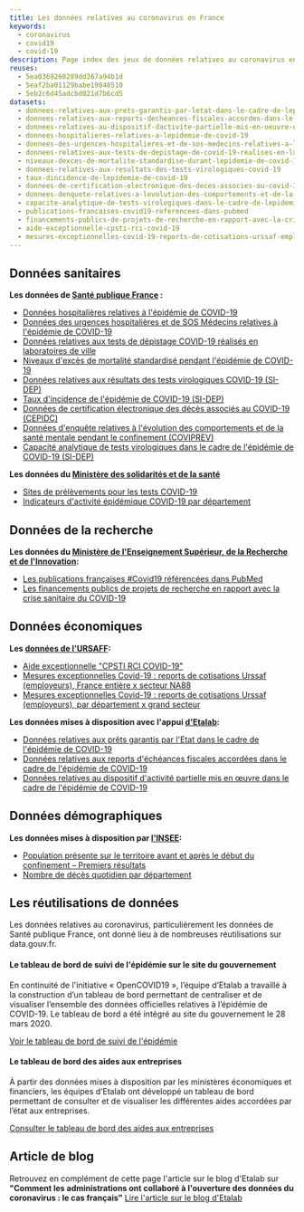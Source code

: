 ```yaml
---
title: Les données relatives au coronavirus en France
keywords:
  - coronavirus
  - covid19
  - covid-19
description: Page index des jeux de données relatives au coronavirus en France référencés sur data.gouv.fr
reuses:
  - 5ea0369268289dd267a94b1d
  - 5eaf2ba01129babe19848510
  - 5eb2c6d45adcbd021d7b6cd5
datasets:
  - donnees-relatives-aux-prets-garantis-par-letat-dans-le-cadre-de-lepidemie-de-covid-19
  - donnees-relatives-aux-reports-decheances-fiscales-accordes-dans-le-cadre-de-lepidemie-de-covid-19
  - donnees-relatives-au-dispositif-dactivite-partielle-mis-en-oeuvre-dans-le-cadre-de-lepidemie-de-covid-19
  - donnees-hospitalieres-relatives-a-lepidemie-de-covid-19
  - donnees-des-urgences-hospitalieres-et-de-sos-medecins-relatives-a-lepidemie-de-covid-19
  - donnees-relatives-aux-tests-de-depistage-de-covid-19-realises-en-laboratoire-de-ville
  - niveaux-dexces-de-mortalite-standardise-durant-lepidemie-de-covid-19
  - donnees-relatives-aux-resultats-des-tests-virologiques-covid-19
  - taux-dincidence-de-lepidemie-de-covid-19
  - donnees-de-certification-electronique-des-deces-associes-au-covid-19-cepidc
  - donnees-denquete-relatives-a-levolution-des-comportements-et-de-la-sante-mentale-pendant-lepidemie-de-covid-19-coviprev
  - capacite-analytique-de-tests-virologiques-dans-le-cadre-de-lepidemie-covid-19
  - publications-francaises-covid19-referencees-dans-pubmed
  - financements-publics-de-projets-de-recherche-en-rapport-avec-la-crise-sanitaire-du-covid-19
  - aide-exceptionnelle-cpsti-rci-covid-19
  - mesures-exceptionnelles-covid-19-reports-de-cotisations-urssaf-employeurs-france-entiere-x-secteur-na88
---
```


## Données sanitaires

**Les données de [Santé publique France](https://www.data.gouv.fr/fr/organizations/sante-publique-france/) :**

- [Données hospitalières relatives à l'épidémie de COVID-19](https://www.data.gouv.fr/fr/datasets/donnees-hospitalieres-relatives-a-lepidemie-de-covid-19/)
- [Données des urgences hospitalières et de SOS Médecins relatives à l'épidémie de COVID-19](https://www.data.gouv.fr/fr/datasets/donnees-des-urgences-hospitalieres-et-de-sos-medecins-relatives-a-lepidemie-de-covid-19/)
- [Données relatives aux tests de dépistage COVID-19 réalisés en laboratoires de ville](https://www.data.gouv.fr/fr/datasets/donnees-relatives-aux-tests-de-depistage-de-covid-19-realises-en-laboratoire-de-ville/)
- [Niveaux d'excès de mortalité standardisé pendant l'épidémie de COVID-19](https://www.data.gouv.fr/fr/datasets/niveaux-dexces-de-mortalite-standardise-durant-lepidemie-de-covid-19/)
- [Données relatives aux résultats des tests virologiques COVID-19 (SI-DEP)](https://www.data.gouv.fr/fr/datasets/donnees-relatives-aux-resultats-des-tests-virologiques-covid-19/)
- [Taux d'incidence de l'épidémie de COVID-19 (SI-DEP)](https://www.data.gouv.fr/fr/datasets/taux-dincidence-de-lepidemie-de-covid-19/)
- [Données de certification électronique des décès associés au COVID-19 (CEPIDC)](https://www.data.gouv.fr/fr/datasets/donnees-de-certification-electronique-des-deces-associes-au-covid-19-cepidc/)
- [Données d'enquête relatives à l'évolution des comportements et de la santé mentale pendant le confinement (COVIPREV)](https://www.data.gouv.fr/fr/datasets/donnees-denquete-relatives-a-levolution-des-comportements-et-de-la-sante-mentale-pendant-le-confinement-coviprev/)
- [Capacité analytique de tests virologiques dans le cadre de l'épidémie de COVID-19 (SI-DEP)](https://www.data.gouv.fr/fr/datasets/capacite-analytique-de-tests-virologiques-dans-le-cadre-de-lepidemie-covid-19/)

**Les données du [Ministère des solidarités et de la santé](https://www.data.gouv.fr/fr/organizations/ministere-des-solidarites-et-de-la-sante/)**

- [Sites de prélèvements pour les tests COVID-19](https://www.data.gouv.fr/fr/datasets/sites-de-prelevements-pour-les-tests-covid/)
- [Indicateurs d'activité épidémique COVID-19 par département](https://www.data.gouv.fr/fr/datasets/indicateurs-dactivite-epidemique-covid-19-par-departement/)

## Données de la recherche 

**Les données du [Ministère de l'Enseignement Supérieur, de la Recherche et de l'Innovation](https://www.data.gouv.fr/fr/organizations/enseignement-superieur-et-recherche/):**

- [Les publications françaises #Covid19 référencées dans PubMed](https://www.data.gouv.fr/fr/datasets/publications-francaises-covid19-referencees-dans-pubmed/)
- [Les financements publics de projets de recherche en rapport avec la crise sanitaire du COVID-19](https://www.data.gouv.fr/fr/datasets/financements-publics-de-projets-de-recherche-en-rapport-avec-la-crise-sanitaire-du-covid-19/)

## Données économiques

**Les [données de l'URSAFF](https://www.data.gouv.fr/fr/organizations/unions-de-recouvrement-des-cotisations-de-securite-sociale-et-dallocations-familiales/):**

- [Aide exceptionnelle "CPSTI RCI COVID-19"](https://www.data.gouv.fr/fr/datasets/aide-exceptionnelle-cpsti-rci-covid-19/)
- [Mesures exceptionnelles Covid-19 : reports de cotisations Urssaf (employeurs), France entière x secteur NA88](https://www.data.gouv.fr/fr/datasets/mesures-exceptionnelles-covid-19-reports-de-cotisations-urssaf-employeurs-france-entiere-x-secteur-na88/)
- [Mesures exceptionnelles Covid-19 : reports de cotisations Urssaf (employeurs), par département x grand secteur](https://www.data.gouv.fr/fr/datasets/mesures-exceptionnelles-covid-19-reports-de-cotisations-urssaf-employeurs-par-departement-x-grand-secteur/)

**Les données mises à disposition avec l'appui [d'Etalab](https://www.data.gouv.fr/fr/organizations/etalab/):**

- [Données relatives aux prêts garantis par l'Etat dans le cadre de l'épidémie de COVID-19](https://www.data.gouv.fr/fr/datasets/donnees-relatives-aux-prets-garantis-par-letat-dans-le-cadre-de-lepidemie-de-covid-19/)
- [Données relatives aux reports d'échéances fiscales accordées dans le cadre de l'épidémie de COVID-19](https://www.data.gouv.fr/fr/datasets/donnees-relatives-aux-reports-decheances-fiscales-accordes-dans-le-cadre-de-lepidemie-de-covid-19/)
- [Données relatives au dispositif d'activité partielle mis en œuvre dans le cadre de l'épidémie de COVID-19](https://www.data.gouv.fr/fr/datasets/donnees-relatives-au-dispositif-dactivite-partielle-mis-en-oeuvre-dans-le-cadre-de-lepidemie-de-covid-19/)

## Données démographiques

**Les données mises à disposition par [l'INSEE](https://www.data.gouv.fr/fr/organizations/institut-national-de-la-statistique-et-des-etudes-economiques-insee/):**
- [Population présente sur le territoire avant et après le début du confinement – Premiers résultats](https://www.data.gouv.fr/fr/datasets/population-presente-sur-le-territoire-avant-et-apres-le-debut-du-confinement-premiers-resultats/)
- [Nombre de décès quotidien par département](https://www.data.gouv.fr/fr/datasets/nombre-de-deces-quotidiens-par-departement/) 

## Les réutilisations de données

Les données relatives au coronavirus, particulièrement les données de Santé publique France, ont donné lieu à de nombreuses réutilisations sur data.gouv.fr.

#### Le tableau de bord de suivi de l'épidémie sur le site du gouvernement

En continuité de l'initiative « OpenCOVID19 », l’équipe d’Etalab a travaillé à la construction d’un tableau de bord permettant de centraliser et de visualiser l’ensemble des données officielles relatives à l’épidémie de COVID-19. Le tableau de bord a été intégré au site du gouvernement le 28 mars 2020.

[Voir le tableau de bord de suivi de l'épidémie](https://www.gouvernement.fr/info-coronavirus/carte-et-donnees)

#### Le tableau de bord des aides aux entreprises

À partir des données mises à disposition par les ministères économiques et financiers, les équipes d’Etalab ont développé un tableau de bord permettant de consulter et de visualiser les différentes aides accordées par l’état aux entreprises.

[Consulter le tableau de bord des aides aux entreprises](https://aides-entreprises.data.gouv.fr/)

## Article de blog

Retrouvez en complément de cette page l'article sur le blog d'Etalab sur **"Comment les administrations ont collaboré à l'ouverture des données du coronavirus : le cas français"**
[Lire l'article sur le blog d'Etalab](https://www.etalab.gouv.fr/comment-les-administrations-ont-collabore-a-louverture-des-donnees-du-coronavirus-le-cas-francais)

